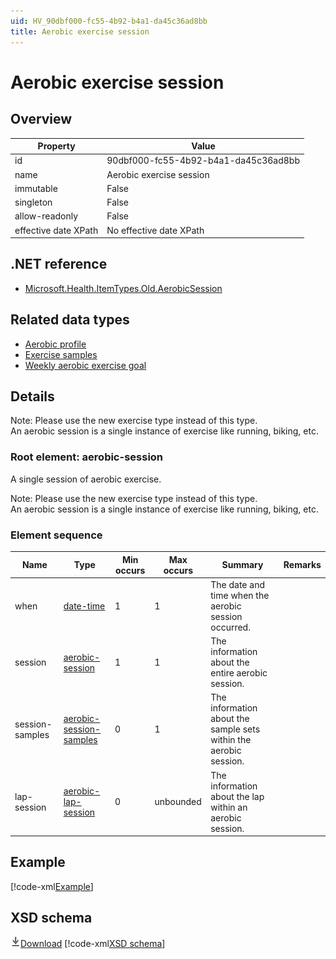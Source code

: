 ```yaml
---
uid: HV_90dbf000-fc55-4b92-b4a1-da45c36ad8bb
title: Aerobic exercise session
---
```


# Aerobic exercise session

## Overview

Property|Value
---|---
id|90dbf000-fc55-4b92-b4a1-da45c36ad8bb
name|Aerobic exercise session
immutable|False
singleton|False
allow-readonly|False
effective date XPath|No effective date XPath

## .NET reference
- [Microsoft.Health.ItemTypes.Old.AerobicSession](https://docs.microsoft.com/dotnet/api/microsoft.health.itemtypes.old.aerobicsession)

## Related data types

- [Aerobic profile](xref:HV_7b2ea78c-4b78-4f75-a6a7-5396fe38b09a)
- [Exercise samples](xref:HV_e1f92d7f-9699-4483-8223-8442874ec6d9)
- [Weekly aerobic exercise goal](xref:HV_e4501363-fb95-4a11-bb60-da64e98048b5)

## Details
Note: Please use the new exercise type instead of this type. <br /> An aerobic session is a single instance of exercise like running, biking, etc.

<a name='aerobic-session'></a>

### Root element: aerobic-session

A single session of aerobic exercise.

Note: Please use the new exercise type instead of this type. <br /> An aerobic session is a single instance of exercise like running, biking, etc.

### Element sequence

Name|Type|Min occurs|Max occurs|Summary|Remarks
---|---|---|---|---|---
when|[date-time](xref:HV_File_dates#date-time)|1|1|The date and time when the aerobic session occurred.|
session|[aerobic-session](xref:HV_3e730686-781f-4616-aa0d-817bba8eb141#aerobic-session)|1|1|The information about the entire aerobic session.|
session-samples|[aerobic-session-samples](xref:HV_3e730686-781f-4616-aa0d-817bba8eb141#aerobic-session-samples)|0|1|The information about the sample sets within the aerobic session.|
lap-session|[aerobic-lap-session](xref:HV_3e730686-781f-4616-aa0d-817bba8eb141#aerobic-lap-session)|0|unbounded|The information about the lap within an aerobic session.|

## Example
[!code-xml[Example](../sample-xml/90dbf000-fc55-4b92-b4a1-da45c36ad8bb.xml)]

## XSD schema
[![Download](/healthvault/images/download.png)Download](../xsd/aerobic.xsd)
[!code-xml[XSD schema](../xsd/aerobic.xsd)]
